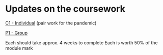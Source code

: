 # Updates on the coursework

[C1 - Individual](C1/README.MD) (pair work for the pandemic)

[P1 - Group](P1/README.MD)

Each should take approx. 4 weeks to complete
Each is worth 50% of the module mark

